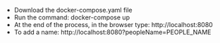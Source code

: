- Download the docker-compose.yaml file
- Run the command: docker-compose up
- At the end of the process, in the browser type: http://localhost:8080
- To add a name: http://localhost:8080?peopleName=PEOPLE_NAME
